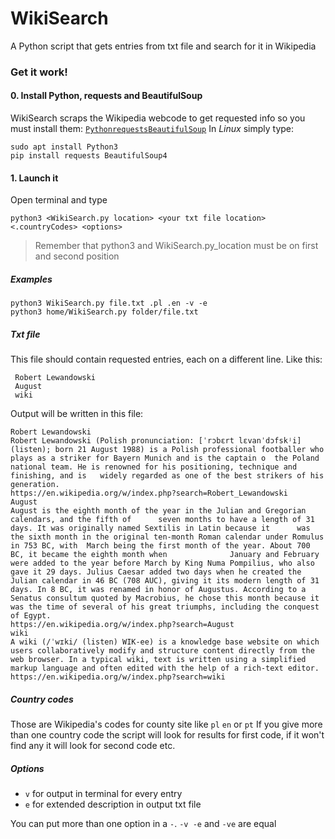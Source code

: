# WikiSearch
A Python script that gets entries from txt file and search for it in Wikipedia

### Get it work!


#### 0. Install Python, requests and BeautifulSoup 
WikiSearch scraps the Wikipedia webcode to get requested info so you must install them:
[`Python`](https://www.python.org/downloads/ "Python")[`requests`](https://2.python-requests.org/en/master/user/install/#install "requests")[`BeautifulSoup`](https://www.crummy.com/software/BeautifulSoup/bs4/doc/)
In *Linux* simply type:

    sudo apt install Python3
    pip install requests BeautifulSoup4
    
#### 1. Launch it 
Open terminal and type 

    python3 <WikiSearch.py location> <your txt file location> <.countryCodes> <options>
	
> Remember that python3 and WikiSearch.py_location must be on first and second position

##### Examples
    python3 WikiSearch.py file.txt .pl .en -v -e
	python3 home/WikiSearch.py folder/file.txt
	
##### Txt file
This file should contain requested entries, each on a different line. Like this:

     Robert Lewandowski
	 August
	 wiki
Output will be written in this file:

    Robert Lewandowski
	Robert Lewandowski (Polish pronunciation: [ˈrɔbɛrt lɛvanˈdɔfskʲi] (listen); born 21 August 1988) is a Polish professional footballer who plays as a striker for Bayern Munich and is the captain o 	the Poland national team. He is renowned for his positioning, technique and finishing, and is 	widely regarded as one of the best strikers of his generation.
	https://en.wikipedia.org/w/index.php?search=Robert_Lewandowski
	August
	August is the eighth month of the year in the Julian and Gregorian calendars, and the fifth of 		seven months to have a length of 31 days. It was originally named Sextilis in Latin because it 		was the sixth month in the original ten-month Roman calendar under Romulus in 753 BC, with 	March being the first month of the year. About 700 BC, it became the eighth month when 				January and February were added to the year before March by King Numa Pompilius, who also gave it 29 days. Julius Caesar added two days when he created the Julian calendar in 46 BC (708 AUC), giving it its modern length of 31 days. In 8 BC, it was renamed in honor of Augustus. According to a Senatus consultum quoted by Macrobius, he chose this month because it was the time of several of his great triumphs, including the conquest of Egypt.
	https://en.wikipedia.org/w/index.php?search=August
	wiki
	A wiki (/ˈwɪki/ (listen) WIK-ee) is a knowledge base website on which users collaboratively modify and structure content directly from the web browser. In a typical wiki, text is written using a simplified markup language and often edited with the help of a rich-text editor.
	https://en.wikipedia.org/w/index.php?search=wiki
	
##### Country codes
Those are Wikipedia's codes for county site like `pl` `en` or `pt`
If you give more than one country code the script will look for results for first code, if it won't find any it will look for second code etc.
##### Options
- `v` for output in terminal for every entry
- `e` for extended description in output txt file

You can put more than one option in a `-`. `-v -e` and `-ve` are equal 
